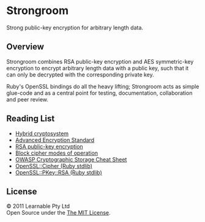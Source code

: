 Strongroom
==========

Strong public-key encryption for arbitrary length data.


Overview
--------

Strongroom combines RSA public-key encryption and AES symmetric-key encryption to encrypt arbitrary length data with a public key, such that it can only be decrypted with the corresponding private key.

Ruby's OpenSSL bindings do all the heavy lifting; Strongroom acts as simple glue-code and as a central point for testing, documentation, collaboration and peer review.


Reading List
------------

* [Hybrid cryptosystem](http://en.wikipedia.org/wiki/Hybrid_cryptosystem)
* [Advanced Encryption Standard](http://en.wikipedia.org/wiki/Advanced_Encryption_Standard)
* [RSA public-key encryption](http://en.wikipedia.org/wiki/RSA)
* [Block cipher modes of operation](http://en.wikipedia.org/wiki/Block_cipher_modes_of_operation)
* [OWASP Cryptographic Storage Cheat Sheet](https://www.owasp.org/index.php/Cryptographic_Storage_Cheat_Sheet)
* [OpenSSL::Cipher (Ruby stdlib)](http://ruby-doc.org/stdlib/libdoc/openssl/rdoc/classes/OpenSSL/Cipher.html)
* [OpenSSL::PKey::RSA (Ruby stdlib)](http://ruby-doc.org/stdlib/libdoc/openssl/rdoc/classes/OpenSSL/PKey/RSA.html)


License
-------

© 2011 Learnable Pty Ltd  
Open Source under the [The MIT License](http://www.opensource.org/licenses/mit-license.php).

